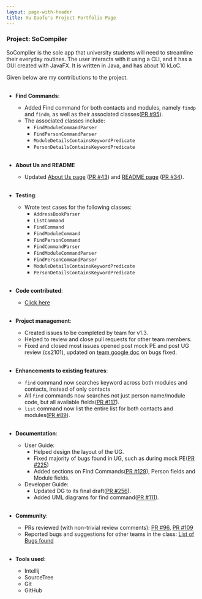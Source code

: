 ```yaml
---
layout: page-with-header
title: Xu Daofu's Project Portfolio Page
---
```


### Project: SoCompiler

SoCompiler is the sole app that university students will need to streamline their everyday routines. The user interacts with it using a CLI, and it has a GUI created with JavaFX. It is written in Java, and has about 10 kLoC.

Given below are my contributions to the project.
<br><br/>
* **Find Commands**:
  * Added Find command for both contacts and modules, namely `findp` and `findm`, as well as their associated classes([PR #95](https://github.com/AY2223S1-CS2103T-W12-1/tp/pull/95)).
  * The associated classes include:
    * `FindModuleCommandParser`
    * `FindPersonCommandParser`
    * `ModuleDetailsContainsKeywordPredicate`
    * `PersonDetailsContainsKeywordPredicate`
      <br><br/>

* **About Us and README**
  * Updated [About Us page](https://github.com/AY2223S1-CS2103T-W12-1/tp/blob/master/docs/AboutUs.md) ([PR #43](https://github.com/AY2223S1-CS2103T-W12-1/tp/pull/43)) and [README page](https://github.com/AY2223S1-CS2103T-W12-1/tp/blob/master/README.md) ([PR #34](https://github.com/AY2223S1-CS2103T-W12-1/tp/pull/34)).
    <br><br/>

* **Testing**:
  * Wrote test cases for the following classes:
    * `AddressBookParser`
    * `ListCommand`
    * `FindCommand`
    * `FindModuleCommand`
    * `FindPersonCommand`
    * `FindCommandParser`
    * `FindModuleCommandParser`
    * `FindPersonCommandParser`
    * `ModuleDetailsContainsKeywordPredicate`
    * `PersonDetailsContainsKeywordPredicate`
      <br><br/>

* **Code contributed**:
  * [Click here](https://nus-cs2103-ay2223s1.github.io/tp-dashboard/?search=therealdaofu&breakdown=true&sort=groupTitle&sortWithin=title&since=2022-09-16&timeframe=commit&mergegroup=&groupSelect=groupByRepos&checkedFileTypes=docs~functional-code~test-code~other)
    <br><br/>

* **Project management**:
  * Created issues to be completed by team for v1.3.
  * Helped to review and close pull requests for other team members.
  * Fixed and closed most issues opened post mock PE and post UG review (cs2101), updated on [team google doc](https://docs.google.com/document/d/1OFhvvTXxh97xsj_ng3f3Gmx66HFJV9Pazy5_gCdhT4o/edit#heading=h.c0ehkba6xb9y) on bugs fixed. 
    <br><br/>

* **Enhancements to existing features**:
  * `find` command now searches keyword across both modules and contacts, instead of only contacts
  * All `find` commands now searches not just person name/module code, but all available fields([PR #117](https://github.com/AY2223S1-CS2103T-W12-1/tp/pull/117/files)).
  * `list` command now list the entire list for both contacts and modules([PR #89](https://github.com/AY2223S1-CS2103T-W12-1/tp/pull/89)).
    <br><br/>

* **Documentation**:
  * User Guide:
    * Helped design the layout of the UG.
    * Fixed majority of bugs found in UG, such as during mock PE([PR #225](https://github.com/AY2223S1-CS2103T-W12-1/tp/pull/225))
    * Added sections on Find Commands([PR #129](https://github.com/AY2223S1-CS2103T-W12-1/tp/pull/129)), Person fields and Module fields.
  * Developer Guide:
    * Updated DG to its final draft([PR #256](https://github.com/AY2223S1-CS2103T-W12-1/tp/pull/256)).
    * Added UML diagrams for find command([PR #111](https://github.com/AY2223S1-CS2103T-W12-1/tp/pull/111)).
      <br><br/>
    
* **Community**:
  * PRs reviewed (with non-trivial review comments): [PR #96](https://github.com/AY2223S1-CS2103T-W12-1/tp/pull/96), [PR #109](https://github.com/AY2223S1-CS2103T-W12-1/tp/pull/109) 
  * Reported bugs and suggestions for other teams in the class: [List of Bugs found](https://github.com/therealdaofu/ped/issues?q=is%3Aopen+is%3Aissue)
    <br><br/>

* **Tools used**:
  * Intellij
  * SourceTree
  * Git
  * GitHub
